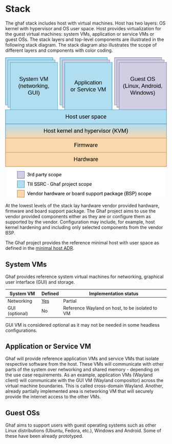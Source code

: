 <!--
    Copyright 2023 TII (SSRC) and the Ghaf contributors
    SPDX-License-Identifier: CC-BY-SA-4.0
-->

# Stack

The ghaf stack includes host with virtual machines. Host has two layers: OS kernel with hypervisor and OS user space.
Host provides virtualization for the guest virtual machines: system VMs, application or service VMs or guest OSs.
The stack layers and top-level components are illustrated in the following stack diagram. The stack diagram also illustrates the scope of different layers and components with color coding.

![Stack!](../img/stack.drawio.png "Ghaf stack")

At the lowest levels of the stack lay hardware vendor provided hardware, firmware and board support package. The Ghaf project aims to use the vendor provided components either as they are or configure them as supported by the vendor. Configuration may include, for example, host kernel hardening and including only selected components from the vendor BSP.

The Ghaf project provides the reference minimal host with user space as defined in the [minimal host ADR](./adr/minimal-host.md).

## System VMs

Ghaf provides reference system virtual machines for networking, graphical user interface (GUI) and storage.

| System VM        | Defined            | Implementation status  |
|---               |---                 |---               |
| Networking       | [Yes](adr/netvm.md)| Partial          |
| GUI (optional)   | No                 | Reference Wayland on host, to be isolated to VM |

GUI VM is considered optional as it may not be needed in some headless configurations.

## Application or Service VM

Ghaf will provide reference application VMs and service VMs that isolate respective software from the host. These VMs will communicate with other parts of the system over networking and shared memory - depending on the use case requirements. As an example, application VMs (Wayland client) will communicate with the GUI VM (Wayland compositor) across the virtual machine boundaries. This is called cross-domain Wayland. Another, already partially implemented area is networking VM that will securely provide the internet access to the other VMs.

## Guest OSs

Ghaf aims to support users with guest operating systems such as other Linux distributions (Ubuntu, Fedora, etc.), Windows and Android. Some of these have been already prototyped.
